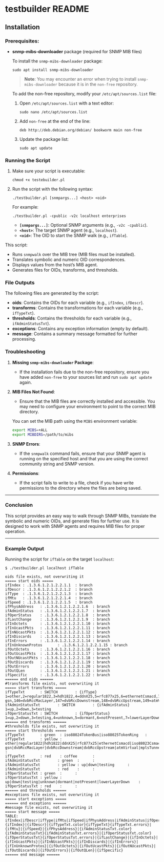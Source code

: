 # testbuilder README

## Installation

### Prerequisites:
- **snmp-mibs-downloader** package (required for SNMP MIB files)

    To install the `snmp-mibs-downloader` package:

    ```
    sudo apt install snmp-mibs-downloader
    ```

    > **Note**: You may encounter an error when trying to install `snmp-mibs-downloader` because it is in the `non-free` repository.

    To add the non-free repository, modify your `/etc/apt/sources.list` file:
    
    1. Open `/etc/apt/sources.list` with a text editor:
    
        ```
        sudo nano /etc/apt/sources.list
        ```
    
    2. Add `non-free` at the end of the line:
    
        ```
        deb http://deb.debian.org/debian/ bookworm main non-free
        ```

    3. Update the package list:

        ```
        sudo apt update
        ```

### Running the Script

1. Make sure your script is executable:
   
    ```
    chmod +x testebuilder.pl
    ```

2. Run the script with the following syntax:

    ```
    ./testbuilder.pl [snmpargs...] <host> <oid>
    ```

    For example:

    ```
    ./testbuilder.pl -cpublic -v2c localhost enterprises
    ```

    - **`[snmpargs...]`**: Optional SNMP arguments (e.g., `-v2c -cpublic`).
    - **`<host>`**: The target SNMP agent (e.g., `localhost`).
    - **`<oid>`**: The OID to start the SNMP walk (e.g., `ifTable`).

This script:
- Runs `snmpwalk` over the MIB tree (MIB files must be installed).
- Translates symbolic and numeric OID correspondences.
- Displays values from the host’s MIB agent.
- Generates files for OIDs, transforms, and thresholds.


### File Outputs

The following files are generated by the script:

- **oids**: Contains the OIDs for each variable (e.g., `ifIndex`, `ifDescr`).
- **transforms**: Contains the transformations for each variable (e.g., `ifTypeTxt`).
- **thresholds**: Contains the thresholds for each variable (e.g., `ifAdminStatusTxt`).
- **exceptions**: Contains any exception information (empty by default).
- **message**: Contains a summary message formatted for further processing.

### Troubleshooting

1. **Missing `snmp-mibs-downloader` Package**:
    - If the installation fails due to the non-free repository, ensure you have added `non-free` to your sources list and run `sudo apt update` again.

2. **MIB Files Not Found**:
    - Ensure that the MIB files are correctly installed and accessible. You may need to configure your environment to point to the correct MIB directory.
   
    You can set the MIB path using the `MIBS` environment variable:
    
    ```bash
    export MIBS=+ALL
    export MIBDIRS=/path/to/mibs
    ```

3. **SNMP Errors**:
    - If the `snmpwalk` command fails, ensure that your SNMP agent is running on the specified host and that you are using the correct community string and SNMP version.

4. **Permissions**:
    - If the script fails to write to a file, check if you have write permissions to the directory where the files are being saved.

---

### Conclusion

This script provides an easy way to walk through SNMP MIBs, translate the symbolic and numeric OIDs, and generate files for further use. It is designed to work with SNMP agents and requires MIB files for proper operation.

---
### Example Output

Running the script for `ifTable` on the target `localhost`:

```
$ ./testbuilder.pl localhost ifTable

oids file exists, not overwriting it
===== start oids =====
ifIndex : .1.3.6.1.2.1.2.2.1.1  : branch
ifDescr : .1.3.6.1.2.1.2.2.1.2  : branch
ifType  : .1.3.6.1.2.1.2.2.1.3  : branch
ifMtu   : .1.3.6.1.2.1.2.2.1.4  : branch
ifSpeed : .1.3.6.1.2.1.2.2.1.5  : branch
ifPhysAddress   : .1.3.6.1.2.1.2.2.1.6  : branch
ifAdminStatus   : .1.3.6.1.2.1.2.2.1.7  : branch
ifOperStatus    : .1.3.6.1.2.1.2.2.1.8  : branch
ifLastChange    : .1.3.6.1.2.1.2.2.1.9  : branch
ifInOctets      : .1.3.6.1.2.1.2.2.1.10 : branch
ifInUcastPkts   : .1.3.6.1.2.1.2.2.1.11 : branch
ifInNUcastPkts  : .1.3.6.1.2.1.2.2.1.12 : branch
ifInDiscards    : .1.3.6.1.2.1.2.2.1.13 : branch
ifInErrors      : .1.3.6.1.2.1.2.2.1.14 : branch
ifInUnknownProtos       : .1.3.6.1.2.1.2.2.1.15 : branch
ifOutOctets     : .1.3.6.1.2.1.2.2.1.16 : branch
ifOutUcastPkts  : .1.3.6.1.2.1.2.2.1.17 : branch
ifOutNUcastPkts : .1.3.6.1.2.1.2.2.1.18 : branch
ifOutDiscards   : .1.3.6.1.2.1.2.2.1.19 : branch
ifOutErrors     : .1.3.6.1.2.1.2.2.1.20 : branch
ifOutQLen       : .1.3.6.1.2.1.2.2.1.21 : branch
ifSpecific      : .1.3.6.1.2.1.2.2.1.22 : branch
====== end oids ======
#transforms file exists, not overwriting it
===== start transforms =====
ifTypeTxt       : SWITCH        : {ifType} 1=other,2=regular1822,3=hdh1822,4=ddnX25,5=rfc877x25,6=ethernetCsmacd,7=iso88023Csmacd,8=iso88024TokenBus,9=iso88025TokenRing,10=iso88026Man,11=starLan,12=proteon10Mbit,13=proteon80Mbit,14=hyperchannel,15=fddi,16=lapb,17=sdlc,18=ds1,19=e1,20=basicISDN,21=primaryISDN,22=propPointToPointSerial,23=ppp,24=softwareLoopback,25=eon,26=ethernet3Mbit,27=nsip,28=slip,29=ultra,30=ds3,31=sip,32=frameRelay,33=rs232,34=para,35=arcnet,36=arcnetPlus,37=atm,38=miox25,39=sonet,40=x25ple,41=iso88022llc,42=localTalk,43=smdsDxi,44=frameRelayService,45=v35,46=hssi,47=hippi,48=modem,49=aal5,50=sonetPath,51=sonetVT,52=smdsIcip,53=propVirtual,54=propMultiplexor,55=ieee80212,56=fibreChannel,57=hippiInterface,58=frameRelayInterconnect,59=aflane8023,60=aflane8025,61=cctEmul,62=fastEther,63=isdn,64=v11,65=v36,66=g703at64k,67=g703at2mb,68=qllc,69=fastEtherFX,70=channel,71=ieee80211,72=ibm370parChan,73=escon,74=dlsw,75=isdns,76=isdnu,77=lapd,78=ipSwitch,79=rsrb,80=atmLogical,81=ds0,82=ds0Bundle,83=bsc,84=async,85=cnr,86=iso88025Dtr,87=eplrs,88=arap,89=propCnls,90=hostPad,91=termPad,92=frameRelayMPI,93=x213,94=adsl,95=radsl,96=sdsl,97=vdsl,98=iso88025CRFPInt,99=myrinet,100=voiceEM,101=voiceFXO,102=voiceFXS,103=voiceEncap,104=voiceOverIp,105=atmDxi,106=atmFuni,107=atmIma,108=pppMultilinkBundle,109=ipOverCdlc,110=ipOverClaw,111=stackToStack,112=virtualIpAddress,113=mpc,114=ipOverAtm,115=iso88025Fiber,116=tdlc,117=gigabitEthernet,118=hdlc,119=lapf,120=v37,121=x25mlp,122=x25huntGroup,123=transpHdlc,124=interleave,125=fast,126=ip,127=docsCableMaclayer,128=docsCableDownstream,129=docsCableUpstream,130=a12MppSwitch,131=tunnel,132=coffee,133=ces,134=atmSubInterface,135=l2vlan,136=l3ipvlan,137=l3ipxvlan,138=digitalPowerline,139=mediaMailOverIp,140=dtm,141=dcn,142=ipForward,143=msdsl,144=ieee1394,145=if-gsn,146=dvbRccMacLayer,147=dvbRccDownstream,148=dvbRccUpstream,149=atmVirtual,150=mplsTunnel,151=srp,152=voiceOverAtm,153=voiceOverFrameRelay,154=idsl,155=compositeLink,156=ss7SigLink,157=propWirelessP2P,158=frForward,159=rfc1483,160=usb,161=ieee8023adLag,162=bgppolicyaccounting,163=frf16MfrBundle,164=h323Gatekeeper,165=h323Proxy,166=mpls,167=mfSigLink,168=hdsl2,169=shdsl,170=ds1FDL,171=pos,172=dvbAsiIn,173=dvbAsiOut,174=plc,175=nfas,176=tr008,177=gr303RDT,178=gr303IDT,179=isup,180=propDocsWirelessMaclayer,181=propDocsWirelessDownstream,182=propDocsWirelessUpstream,183=hiperlan2,184=propBWAp2Mp,185=sonetOverheadChannel,186=digitalWrapperOverheadChannel,187=aal2,188=radioMAC,189=atmRadio,190=imt,191=mvl,192=reachDSL,193=frDlciEndPt,194=atmVciEndPt,195=opticalChannel,196=opticalTransport,197=propAtm,198=voiceOverCable,199=infiniband,200=teLink,201=q2931,202=virtualTg,203=sipTg,204=sipSig,205=docsCableUpstreamChannel,206=econet,207=pon155,208=pon622,209=bridge,210=linegroup,211=voiceEMFGD,212=voiceFGDEANA,213=voiceDID,214=mpegTransport,215=sixToFour,216=gtp,217=pdnEtherLoop1,218=pdnEtherLoop2,219=opticalChannelGroup,220=homepna,221=gfp,222=ciscoISLvlan,223=actelisMetaLOOP,224=fcipLink,225=rpr,226=qam,227=lmp,228=cblVectaStar,229=docsCableMCmtsDownstream,230=adsl2,231=macSecControlledIF,232=macSecUncontrolledIF,233=aviciOpticalEther,234=atmbond,235=voiceFGDOS,236=mocaVersion1,237=ieee80216WMAN,238=adsl2plus,239=dvbRcsMacLayer,240=dvbTdm,241=dvbRcsTdma,242=x86Laps,243=wwanPP,244=wwanPP2,245=voiceEBS,246=ifPwType,247=ilan,248=pip,249=aluELP,250=gpon,251=vdsl2,252=capwapDot11Profile,253=capwapDot11Bss,254=capwapWtpVirtualRadio,255=bits,256=docsCableUpstreamRfPort,257=cableDownstreamRfPort,258=vmwareVirtualNic,259=ieee802154,260=otnOdu,261=otnOtu,262=ifVfiType,263=g9981,264=g9982,265=g9983,266=aluEpon,267=aluEponOnu,268=aluEponPhysicalUni,269=aluEponLogicalLink,270=aluGponOnu,271=aluGponPhysicalUni,272=vmwareNicTeam,277=docsOfdmDownstream,278=docsOfdmaUpstream,279=gfast,280=sdci,281=xboxWireless,282=fastdsl
ifAdminStatusTxt        : SWITCH        : {ifAdminStatus} 1=up,2=down,3=testing
ifOperStatusTxt : SWITCH        : {ifOperStatus} 1=up,2=down,3=testing,4=unknown,5=dormant,6=notPresent,7=lowerLayerDown
====== end transforms ======
#thresholds file exists, not overwriting it
===== start thresholds =====
ifTypeTxt       : green  : iso88024TokenBus|iso88025TokenRing   :
ifTypeTxt       : yellow : other|regular1822|hdh1822|ddnX25|rfc877x25|ethernetCsmacd|iso88023Csmacd|iso88026Man|starLan|proteon10Mbit|proteon80Mbit|hyperchannel|fddi|lapb|sdlc|ds1|e1|basicISDN|primaryISDN|propPointToPointSerial|ppp|softwareLoopback|eon|ethernet3Mbit|nsip|slip|ultra|ds3|sip|frameRelay|rs232|para|arcnet|arcnetPlus|atm|miox25|sonet|x25ple|iso88022llc|localTalk|smdsDxi|frameRelayService|v35|hssi|hippi|modem|aal5|sonetPath|sonetVT|smdsIcip|propVirtual|propMultiplexor|ieee80212|fibreChannel|hippiInterface|frameRelayInterconnect|aflane8023|aflane8025|cctEmul|fastEther|isdn|v11|v36|g703at64k|g703at2mb|qllc|fastEtherFX|channel|ieee80211|ibm370parChan|escon|dlsw|isdns|isdnu|lapd|ipSwitch|rsrb|atmLogical|ds0|ds0Bundle|bsc|async|cnr|iso88025Dtr|eplrs|arap|propCnls|hostPad|termPad|frameRelayMPI|x213|adsl|radsl|sdsl|vdsl|iso88025CRFPInt|myrinet|voiceEM|voiceFXO|voiceFXS|voiceEncap|voiceOverIp|atmDxi|atmFuni|atmIma|pppMultilinkBundle|ipOverCdlc|ipOverClaw|stackToStack|virtualIpAddress|mpc|ipOverAtm|iso88025Fiber|tdlc|gigabitEthernet|hdlc|lapf|v37|x25mlp|x25huntGroup|transpHdlc|interleave|fast|ip|docsCableMaclayer|docsCableDownstream|docsCableUpstream|a12MppSwitch|tunnel|ces|atmSubInterface|l2vlan|l3ipvlan|l3ipxvlan|digitalPowerline|mediaMailOverIp|dtm|dcn|ipForward|msdsl|ieee1394|if-gsn|dvbRccMacLayer|dvbRccDownstream|dvbRccUpstream|atmVirtual|mplsTunnel|srp|voiceOverAtm|voiceOverFrameRelay|idsl|compositeLink|ss7SigLink|propWirelessP2P|frForward|rfc1483|usb|ieee8023adLag|bgppolicyaccounting|frf16MfrBundle|h323Gatekeeper|h323Proxy|mpls|mfSigLink|hdsl2|shdsl|ds1FDL|pos|dvbAsiIn|dvbAsiOut|plc|nfas|tr008|gr303RDT|gr303IDT|isup|propDocsWirelessMaclayer|propDocsWirelessDownstream|propDocsWirelessUpstream|hiperlan2|propBWAp2Mp|sonetOverheadChannel|digitalWrapperOverheadChannel|aal2|radioMAC|atmRadio|imt|mvl|reachDSL|frDlciEndPt|atmVciEndPt|opticalChannel|opticalTransport|propAtm|voiceOverCable|infiniband|teLink|q2931|virtualTg|sipTg|sipSig|docsCableUpstreamChannel|econet|pon155|pon622|bridge|linegroup|voiceEMFGD|voiceFGDEANA|voiceDID|mpegTransport|sixToFour|gtp|pdnEtherLoop1|pdnEtherLoop2|opticalChannelGroup|homepna|gfp|ciscoISLvlan|actelisMetaLOOP|fcipLink|rpr|qam|lmp|cblVectaStar|docsCableMCmtsDownstream|adsl2|macSecControlledIF|macSecUncontrolledIF|aviciOpticalEther|atmbond|voiceFGDOS|mocaVersion1|ieee80216WMAN|adsl2plus|dvbRcsMacLayer|dvbTdm|dvbRcsTdma|x86Laps|wwanPP|wwanPP2|voiceEBS|ifPwType|ilan|pip|aluELP|gpon|vdsl2|capwapDot11Profile|capwapDot11Bss|capwapWtpVirtualRadio|bits|docsCableUpstreamRfPort|cableDownstreamRfPort|vmwareVirtualNic|ieee802154|otnOdu|otnOtu|ifVfiType|g9981|g9982|g9983|aluEpon|aluEponOnu|aluEponPhysicalUni|aluEponLogicalLink|aluGponOnu|aluGponPhysicalUni|vmwareNicTeam|docsOfdmDownstream|docsOfdmaUpstream|gfast|sdci|xboxWireless|fastdsl    :
ifTypeTxt       : red    : coffee       :
ifAdminStatusTxt        : green  :      :
ifAdminStatusTxt        : yellow : up|down|testing      :
ifAdminStatusTxt        : red    :      :
ifOperStatusTxt : green  :      :
ifOperStatusTxt : yellow : up|down|testing|unknown|dormant|notPresent|lowerLayerDown    :
ifOperStatusTxt : red    :      :
====== end thresholds ======
#exceptions file exists, not overwriting it
===== start exceptions =====
====== end exceptions ======
#message file exists, not overwriting it
===== start message =====
TABLE:
ifIndex|ifDescr|ifType|ifMtu|ifSpeed|ifPhysAddress|ifAdminStatus|ifOperStatus|ifLastChange|ifInOctets|ifInUcastPkts|ifInNUcastPkts|ifInDiscards|ifInErrors|ifInUnknownProtos|ifOutOctets|ifOutUcastPkts|ifOutNUcastPkts|ifOutDiscards|ifOutErrors|ifOutQLen|ifSpecific
{ifIndex}|{ifDescr}|{ifTypeTxt.color}{ifTypeTxt}{ifTypeTxt.errors}|{ifMtu}|{ifSpeed}|{ifPhysAddress}|{ifAdminStatusTxt.color}{ifAdminStatusTxt}{ifAdminStatusTxt.errors}|{ifOperStatusTxt.color}{ifOperStatusTxt}{ifOperStatusTxt.errors}|{ifLastChange}|{ifInOctets}|{ifInUcastPkts}|{ifInNUcastPkts}|{ifInDiscards}|{ifInErrors}|{ifInUnknownProtos}|{ifOutOctets}|{ifOutUcastPkts}|{ifOutNUcastPkts}|{ifOutDiscards}|{ifOutErrors}|{ifOutQLen}|{ifSpecific}
====== end message ======
```
